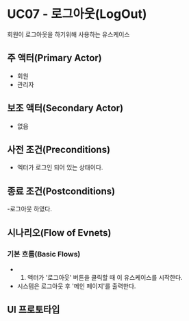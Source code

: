 # UC07 - 로그아웃(LogOut)
회원이 로그아웃을 하기위해 사용하는 유스케이스

## 주 액터(Primary Actor)
- 회원
- 관리자
## 보조 액터(Secondary Actor)
- 없음

## 사전 조건(Preconditions)
- 엑터가 로그인 되어 있는 상태이다.

## 종료 조건(Postconditions)
-로그아웃 하였다.

## 시나리오(Flow of Evnets)

### 기본 흐름(Basic Flows)

- 1. 액터가 '로그아웃' 버튼을 클릭할 때 이 유스케이스를 시작한다.
- 시스템은 로그아웃 후 '메인 페이지'를 출력한다.


## UI 프로토타입


###
